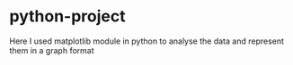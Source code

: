 # python-project


Here I used matplotlib module in python to analyse the data and represent them in a graph format
